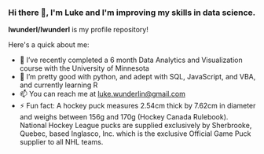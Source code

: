 ### Hi there 👋, I'm Luke and I'm improving my skills in data science.

**lwunderl/lwunderl** is my profile repository!

Here's a quick about me:

- 🔭 I’ve recently completed a 6 month Data Analytics and Visualization course with the University of Minnesota
- 🌱 I’m pretty good with python, and adept with SQL, JavaScript, and VBA, and currently learning R
- 📫 You can reach me at luke.wunderlin@gmail.com
- ⚡ Fun fact:  A hockey puck measures 2.54cm thick by 7.62cm in diameter and weighs between 156g and 170g (Hockey Canada Rulebook). National Hockey League pucks are supplied exclusively by Sherbrooke, Quebec, based Inglasco, Inc. which is the exclusive Official Game Puck supplier to all NHL teams.
